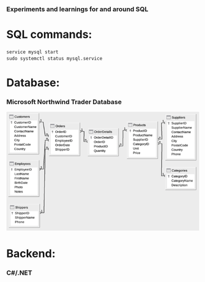 ### Experiments and learnings for and around SQL

# SQL commands:

`service mysql start`  
`sudo systemctl status mysql.service`

# Database:

### Microsoft Northwind Trader Database

![alt text](image.png)

# Backend:

### C#/.NET
